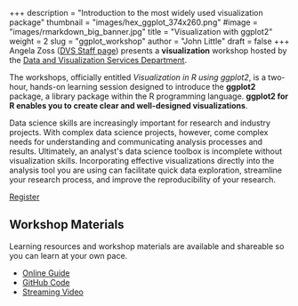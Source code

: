 +++
description = "Introduction to the most widely used visualization package"
thumbnail = "images/hex_ggplot_374x260.png"
#image = "images/rmarkdown_big_banner.jpg"
title = "Visualization with ggplot2"
weight = 2
slug = "ggplot_workshop"
author = "John Little"
draft = false
+++
Angela Zoss ([DVS Staff page](https://library.duke.edu/data/about/staff)) presents a **visualization** workshop hosted by the [Data and Visualization Services Department](https://library.duke.edu/data/).

The workshops, officially entitled *Visualization in R using ggplot2*, is a two-hour, hands-on learning session designed to introduce the **ggplot2** package, a library package within the R programming language.  **ggplot2 for R enables you to create clear and well-designed visualizations**. 

Data science skills are increasingly important for research and industry projects.  With complex data science projects, however, come complex needs for understanding and communicating analysis processes and results.  Ultimately, an analyst's data science toolbox is incomplete without visualization skills.  Incorporating effective visualizations directly into the analysis tool you are using can facilitate quick data exploration, streamline your research process, and improve the reproducibility of your research.

<a href="https://duke.libcal.com/event/4660870" class="button big">Register</a>

## Workshop Materials

Learning resources and workshop materials are available and shareable so you can learn at your own pace. 

- [Online Guide](https://ggplot.library.duke.edu/)
- [GitHub Code](https://github.com/amzoss/ggplot2-F18)
- [Streaming Video](https://library.capture.duke.edu/Panopto/Pages/Viewer.aspx?id=91f761f6-76f7-4f13-a4d9-a94300ee20c8)